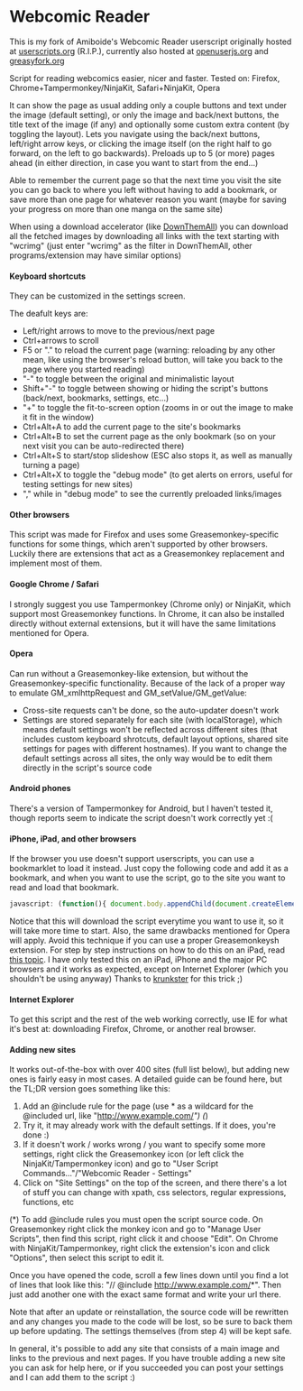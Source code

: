 # Webcomic Reader

This is my fork of Amiboide's Webcomic Reader userscript originally hosted at [userscripts.org](http://userscripts-mirror.org/scripts/show/59842) (R.I.P.), currently also hosted at [openuserjs.org](https://openuserjs.org/scripts/anka-213/Webcomic_Reader) and [greasyfork.org](https://greasyfork.org/en/scripts/15096-webcomic-reader)

Script for reading webcomics easier, nicer and faster. Tested on: Firefox, Chrome+Tampermonkey/NinjaKit, Safari+NinjaKit, Opera

It can show the page as usual adding only a couple buttons and text under the image (default setting), or only the image and back/next buttons, the title text of the image (if any) and optionally some custom extra content (by toggling the layout).
Lets you navigate using the back/next buttons, left/right arrow keys, or clicking the image itself (on the right half to go forward, on the left to go backwards).
Preloads up to 5 (or more) pages ahead (in either direction, in case you want to start from the end...)

Able to remember the current page so that the next time you visit the site you can go back to where you left without having to add a bookmark, or save more than one page for whatever reason you want (maybe for saving your progress on more than one manga on the same site)

When using a download accelerator (like [DownThemAll](https://addons.mozilla.org/en-US/firefox/addon/downthemall/)) you can download all the fetched images by downloading all links with the text starting with "wcrimg" (just enter "wcrimg" as the filter in DownThemAll, other programs/extension may have similar options)

#### Keyboard shortcuts

They can be customized in the settings screen.

The deafult keys are:

* Left/right arrows to move to the previous/next page
* Ctrl+arrows to scroll
* F5 or "." to reload the current page (warning: reloading by any other mean, like using the browser's reload button, will take you back to the page where you started reading)
* "-" to toggle between the original and minimalistic layout
* Shift+"-" to toggle between showing or hiding the script's buttons (back/next, bookmarks, settings, etc...)
* "+" to toggle the fit-to-screen option (zooms in or out the image to make it fit in the window)
* Ctrl+Alt+A to add the current page to the site's bookmarks
* Ctrl+Alt+B to set the current page as the only bookmark (so on your next visit you can be auto-redirected there)
* Ctrl+Alt+S to start/stop slideshow (ESC also stops it, as well as manually turning a page)
* Ctrl+Alt+X to toggle the "debug mode" (to get alerts on errors, useful for testing settings for new sites)
* "," while in "debug mode" to see the currently preloaded links/images

#### Other browsers

This script was made for Firefox and uses some Greasemonkey-specific functions for some things, which aren't supported by other browsers. Luckily there are extensions that act as a Greasemonkey replacement and implement most of them.
#### Google Chrome / Safari

I strongly suggest you use Tampermonkey (Chrome only) or NinjaKit, which support most Greasemonkey functions.
In Chrome, it can also be installed directly without external extensions, but it will have the same limitations mentioned for Opera.

#### Opera

Can run without a Greasemonkey-like extension, but without the Greasemonkey-specific functionality. Because of the lack of a proper way to emulate GM_xmlhttpRequest and GM_setValue/GM_getValue:

* Cross-site requests can't be done, so the auto-updater doesn't work
* Settings are stored separately for each site (with localStorage), which means default settings won't be reflected across different sites (that includes custom keyboard shrotcuts, default layout options, shared site settings for pages with different hostnames). If you want to change the default settings across all sites, the only way would be to edit them directly in the script's source code

#### Android phones

There's a version of Tampermonkey for Android, but I haven't tested it, though reports seem to indicate the script doesn't work correctly yet :(

#### iPhone, iPad, and other browsers

If the browser you use doesn't support userscripts, you can use a bookmarklet to load it instead. Just copy the following code and add it as a bookmark, and when you want to use the script, go to the site you want to read and load that bookmark.
```javascript
javascript: (function(){ document.body.appendChild(document.createElement("script")).src = "http://dl.dropbox.com/u/976471/webcomic_reader.user.js"; })();
```
Notice that this will download the script everytime you want to use it, so it will take more time to start. Also, the same drawbacks mentioned for Opera will apply. Avoid this technique if you can use a proper Greasemonkeysh extension.
For step by step instructions on how to do this on an iPad, read [this topic](http://userscripts.org/topics/70361). I have only tested this on an iPad, iPhone and the major PC browsers and it works as expected, except on Internet Explorer (which you shouldn't be using anyway)
Thanks to [krunkster](http://userscripts.org/users/308335) for this trick ;)

#### Internet Explorer

To get this script and the rest of the web working correctly, use IE for what it's best at: downloading Firefox, Chrome, or another real browser.

#### Adding new sites

It works out-of-the-box with over 400 sites (full list below), but adding new ones is fairly easy in most cases.
A detailed guide can be found here, but the TL;DR version goes something like this:

1. Add an @include rule for the page (use * as a wildcard for the @included url, like "http://www.example.com/*") (*)
2. Try it, it may already work with the default settings. If it does, you're done :)
3.  If it doesn't work / works wrong / you want to specify some more settings, right click the Greasemonkey icon (or left click the NinjaKit/Tampermonkey icon) and go to "User Script Commands..."/"Webcomic Reader - Settings"
4. Click on "Site Settings" on the top of the screen, and there there's a lot of stuff you can change with xpath, css selectors, regular expressions, functions, etc

(\*) To add @include rules you must open the script source code. On Greasemonkey right click the monkey icon and go to "Manage User Scripts", then find this script, right click it and choose "Edit". On Chrome with NinjaKit/Tampermonkey, right click the extension's icon and click "Options", then select this script to edit it.

Once you have opened the code, scroll a few lines down until you find a lot of lines that look like this: "// @include http://www.example.com/*". Then just add another one with the exact same format and write your url there.

Note that after an update or reinstallation, the source code will be rewritten and any changes you made to the code will be lost, so be sure to back them up before updating. The settings themselves (from step 4) will be kept safe.

In general, it's possible to add any site that consists of a main image and links to the previous and next pages. If you have trouble adding a new site you can ask for help here, or if you succeeded you can post your settings and I can add them to the script :)
